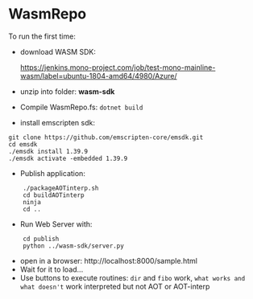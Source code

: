 # WasmRepo

To run the first time:

- download WASM SDK: 

    https://jenkins.mono-project.com/job/test-mono-mainline-wasm/label=ubuntu-1804-amd64/4980/Azure/

- unzip into folder: **wasm-sdk**
- Compile WasmRepo.fs: `dotnet build`
- install emscripten sdk: 
```
git clone https://github.com/emscripten-core/emsdk.git
cd emsdk
./emsdk install 1.39.9
./emsdk activate -embedded 1.39.9
```
- Publish application: 
```
    ./packageAOTinterp.sh
    cd buildAOTinterp
    ninja
    cd ..
```
- Run Web Server with:
```
    cd publish
    python ../wasm-sdk/server.py
```
- open in a browser: http://localhost:8000/sample.html
- Wait for it to load...
- Use buttons to execute routines: `dir` and `fibo` work, `what works and what doesn't`  work interpreted but not AOT or AOT-interp
